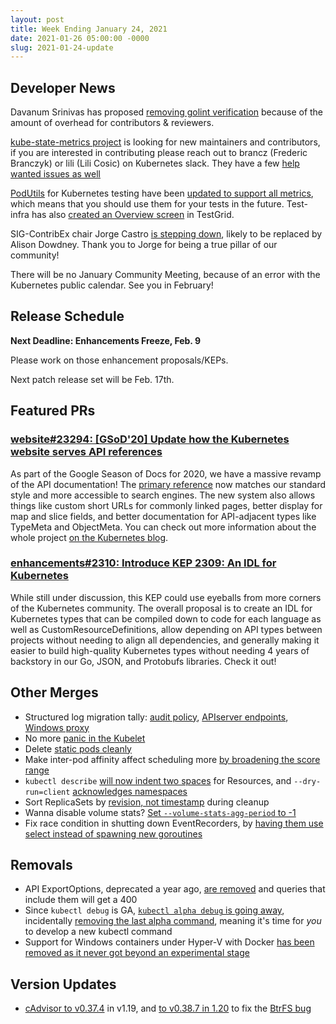 ```yaml
---
layout: post
title: Week Ending January 24, 2021
date: 2021-01-26 05:00:00 -0000
slug: 2021-01-24-update
---
```


## Developer News

Davanum Srinivas has proposed [removing golint verification](https://github.com/kubernetes/kubernetes/pull/98063) because of the amount of overhead for contributors & reviewers.

[kube-state-metrics project](https://github.com/kubernetes/kube-state-metrics/) is looking for new maintainers and contributors, if you are interested in contributing please reach out to brancz (Frederic Branczyk) or lili (Lili Cosic) on Kubernetes slack. They have a few [help wanted issues as well](https://github.com/kubernetes/kube-state-metrics/issues?q=is%3Aissue+is%3Aopen+label%3A%22help+wanted%22)

[PodUtils](https://github.com/kubernetes/test-infra/blob/master/prow/pod-utilities.md#writing-a-prowjob-that-uses-pod-utilities) for Kubernetes testing have been [updated to support all metrics](https://groups.google.com/g/kubernetes-dev/c/4ijGaCCHVxQ), which means that you should use them for your tests in the future.  Test-infra has also [created an Overview screen](https://groups.google.com/g/kubernetes-dev/c/Xy4RZAJ_u4E) in TestGrid.

SIG-ContribEx chair Jorge Castro [is stepping down](https://groups.google.com/g/kubernetes-dev/c/TYwMb3lbuyE), likely to be replaced by Alison Dowdney. Thank you to Jorge for being a true pillar of our community!

There will be no January Community Meeting, because of an error with the Kubernetes public calendar.  See you in February!

## Release Schedule

**Next Deadline: Enhancements Freeze, Feb. 9**

Please work on those enhancement proposals/KEPs.

Next patch release set will be Feb. 17th.

## Featured PRs

### [website#23294: [GSoD'20] Update how the Kubernetes website serves API references](https://github.com/kubernetes/website/pull/23294)

As part of the Google Season of Docs for 2020, we have a massive revamp of the API documentation! The [primary reference](https://kubernetes.io/docs/reference/kubernetes-api/) now matches our standard style and more accessible to search engines. The new system also allows things like custom short URLs for commonly linked pages, better display for map and slice fields, and better documentation for API-adjacent types like TypeMeta and ObjectMeta. You can check out more information about the whole project [on the Kubernetes blog](https://kubernetes.io/blog/2020/12/04/gsod-2020-improving-api-reference-experience/).

### [enhancements#2310: Introduce KEP 2309: An IDL for Kubernetes](https://github.com/kubernetes/enhancements/pull/2310)

While still under discussion, this KEP could use eyeballs from more corners of the Kubernetes community. The overall proposal is to create an IDL for Kubernetes types that can be compiled down to code for each language as well as CustomResourceDefinitions, allow depending on API types between projects without needing to align all dependencies, and generally making it easier to build high-quality Kubernetes types without needing 4 years of backstory in our Go, JSON, and Protobufs libraries. Check it out!

## Other Merges

* Structured log migration tally: [audit policy](https://github.com/kubernetes/kubernetes/pull/98252), [APIserver endpoints](https://github.com/kubernetes/kubernetes/pull/98093), [Windows proxy](https://github.com/kubernetes/kubernetes/pull/97941)
* No more [panic in the Kubelet](https://github.com/kubernetes/kubernetes/pull/98200)
* Delete [static pods cleanly](https://github.com/kubernetes/kubernetes/pull/98103)
* Make inter-pod affinity affect scheduling more [by broadening the score range](https://github.com/kubernetes/kubernetes/pull/98096)
* `kubectl describe` [will now indent two spaces](https://github.com/kubernetes/kubernetes/pull/97946) for Resources, and `--dry-run=client` [acknowledges namespaces](https://github.com/kubernetes/kubernetes/pull/97492)
* Sort ReplicaSets by [revision, not timestamp](https://github.com/kubernetes/kubernetes/pull/97407) during cleanup
* Wanna disable volume stats?  [Set `--volume-stats-agg-period` to -1](https://github.com/kubernetes/kubernetes/pull/96675)
* Fix race condition in shutting down EventRecorders, by [having them use select instead of spawning new goroutines](https://github.com/kubernetes/kubernetes/pull/95664)

## Removals

* API ExportOptions, deprecated a year ago, [are removed](https://github.com/kubernetes/kubernetes/pull/98312) and queries that include them will get a 400
* Since `kubectl debug` is GA, [`kubectl alpha debug` is going away](https://github.com/kubernetes/kubernetes/pull/98111), incidentally [removing the last alpha command](https://github.com/kubernetes/kubernetes/pull/97523), meaning it's time for *you* to develop a new kubectl command
* Support for Windows containers under Hyper-V with Docker [has been removed as it never got beyond an experimental stage](https://github.com/kubernetes/kubernetes/pull/97141)

## Version Updates

* [cAdvisor to v0.37.4](https://github.com/kubernetes/kubernetes/pull/98015) in v1.19, and [to v0.38.7 in 1.20](https://github.com/kubernetes/kubernetes/pull/98014) to fix the [BtrFS bug](https://github.com/kubernetes/kubernetes/issues/94335)
